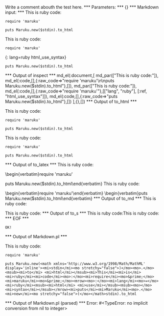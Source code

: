 Write a comment abouth the test here.
*** Parameters: ***
{}
*** Markdown input: ***
This is ruby code:

	require 'maruku'
	
	puts Maruku.new($stdin).to_html

This is ruby code:

	require 'maruku'
{: lang=ruby html_use_syntax}
	
	puts Maruku.new($stdin).to_html
*** Output of inspect ***
md_el(:document,[
	md_par(["This is ruby code:"]),
	md_el(:code,[],{:raw_code=>"require 'maruku'\n\nputs Maruku.new($stdin).to_html"},[]),
	md_par(["This is ruby code:"]),
	md_el(:code,[],{:raw_code=>"require 'maruku'"},[["lang", "ruby"], [:ref, "html_use_syntax"]]),
	md_el(:code,[],{:raw_code=>"puts Maruku.new($stdin).to_html"},[])
],{},[])
*** Output of to_html ***
<p>This is ruby code:</p>

<pre><code>require &#39;maruku&#39;

puts Maruku.new($stdin).to_html</code></pre>

<p>This is ruby code:</p>

<pre><code class='ruby' lang='ruby'><span class='ident'>require</span> <span class='punct'>&#39;</span><span class='string'>maruku</span><span class='punct'>&#39;</span></code></pre>

<pre><code>puts Maruku.new($stdin).to_html</code></pre>
*** Output of to_latex ***
This is ruby code:

\begin{verbatim}require 'maruku'

puts Maruku.new($stdin).to_html\end{verbatim}
This is ruby code:

\begin{verbatim}require 'maruku'\end{verbatim}
\begin{verbatim}puts Maruku.new($stdin).to_html\end{verbatim}
*** Output of to_md ***
This is ruby code:

This is ruby code:
*** Output of to_s ***
This is ruby code:This is ruby code:
*** EOF ***



	OK!



*** Output of Markdown.pl ***
<p>This is ruby code:</p>

<pre><code>require 'maruku'

puts Maruku.new(&lt;math xmlns='http://www.w3.org/1998/Math/MathML' display='inline'&gt;&lt;mi&gt;stdin&lt;/mi&gt;&lt;mo stretchy="false"&gt;)&lt;/mo&gt;&lt;mo&gt;.&lt;/mo&gt;&lt;msub&gt;&lt;mi&gt;to&lt;/mi&gt; &lt;mi&gt;html&lt;/mi&gt;&lt;/msub&gt;&lt;mi&gt;This&lt;/mi&gt;&lt;mi&gt;is&lt;/mi&gt;&lt;mi&gt;ruby&lt;/mi&gt;&lt;mi&gt;code&lt;/mi&gt;&lt;mo&gt;:&lt;/mo&gt;&lt;mi&gt;require&lt;/mi&gt;&lt;mo&gt;&amp;prime;&lt;/mo&gt;&lt;mi&gt;maruku&lt;/mi&gt;&lt;mo&gt;&amp;prime;&lt;/mo&gt;&lt;mrow&gt;&lt;mo&gt;:&lt;/mo&gt;&lt;mi&gt;lang&lt;/mi&gt;&lt;mo&gt;=&lt;/mo&gt;&lt;mi&gt;ruby&lt;/mi&gt;&lt;msub&gt;&lt;mi&gt;html&lt;/mi&gt; &lt;mi&gt;use&lt;/mi&gt;&lt;/msub&gt;&lt;msub&gt;&lt;mo&gt;&lt;/mo&gt;&lt;mi&gt;syntax&lt;/mi&gt;&lt;/msub&gt;&lt;/mrow&gt;&lt;mi&gt;puts&lt;/mi&gt;&lt;mi&gt;Maruku&lt;/mi&gt;&lt;mo&gt;.&lt;/mo&gt;&lt;mi&gt;new&lt;/mi&gt;&lt;mo stretchy="false"&gt;(&lt;/mo&gt;&lt;/math&gt;stdin).to_html
</code></pre>

*** Output of Markdown.pl (parsed) ***
Error: #<TypeError: no implicit conversion from nil to integer>
